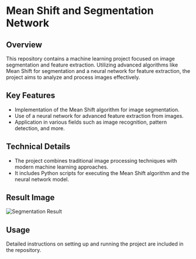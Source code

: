 # Mean Shift and Segmentation Network

## Overview
This repository contains a machine learning project focused on image segmentation and feature extraction. Utilizing advanced algorithms like Mean Shift for segmentation and a neural network for feature extraction, the project aims to analyze and process images effectively.

## Key Features
- Implementation of the Mean Shift algorithm for image segmentation.
- Use of a neural network for advanced feature extraction from images.
- Application in various fields such as image recognition, pattern detection, and more.

## Technical Details
- The project combines traditional image processing techniques with modern machine learning approaches.
- It includes Python scripts for executing the Mean Shift algorithm and the neural network model.

## Result Image
![Segmentation Result](https://github.com/brosio-lsn/mean_shift_and_segmentation_network/blob/main/result.png)

## Usage
Detailed instructions on setting up and running the project are included in the repository.
